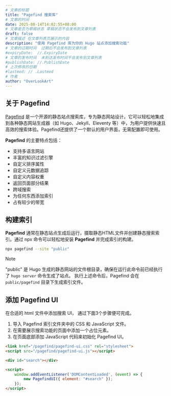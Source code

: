 ```yaml
---
# 文章的标题
title: "Pagefind 搜索库"
# 文章的时间
date: 2025-08-14T14:02:55+08:00
# 文章是否为草稿状态 草稿状态不会发布到文章列表
draft: false
# 文章描述 在文章列表页展示的内容
description: "使用 Pagefind 库为你的 Hugo 站点添加搜索功能"
# 文章的过期时间  过期后不会发布到文章列表
#expiryDate:  //.ExpiryDate
# 文章的发布时间  未到达发布时间不会发布到文章列表
#publishDate: //.PublishDate
# 上次修改的日期
#lastmod: // .Lastmod
# 作者
author: "OverLookArt"
---
```


## 关于 Pagefind

[Pagefind](https://pagefind.app/) 是一个开源的静态站点搜索库，专为静态网站设计。它可以轻松地集成到各种静态网站生成器（如 Hugo、Jekyll、Eleventy 等）中，为用户提供快速且高效的搜索体验。Pagefind还提供了一个默认的用户界面，无需配置即可使用。


**Pagefind** 的主要特点包括：

* 支持多语言网站
* 丰富的知识过滤引擎
* 自定义排序属性
* 自定义元数据追踪
* 自定义内容权重
* 返回页面部分结果
* 跨域搜索
* 为任何东西添加索引
* 占有较少的带宽


## 构建索引

**Pagefind** 通常在静态站点生成后运行，摄取静态HTML文件并创建静态搜索索引。通过 npx 命令可以轻松地安装 **Pagefind** 并完成索引的构建。

```bash
npx pagefind --site "public"
```

> [!Note]
> "public" 是 Hugo 生成的静态网站的文件根目录，确保在运行此命令前已经执行了 `hugo server` 命令生成了站点。
> 执行上述命令后，Pagefind 会在 `public/pagefind` 目录下生成索引文件。

## 添加 Pagefind UI

在合适的 html 文件中添加搜索 UI， 通过下面3个步骤便可完成。

1. 导入 Pagefind 索引文件夹中的 CSS 和 JavaScript 文件。
2. 在需要展示搜索功能的页面中添加一个占位元素。
3. 在页面底部添加 JavaScript 代码来初始化 Pagefind UI。

```html
<link href="/pagefind/pagefind-ui.css" rel="stylesheet">
<script src="/pagefind/pagefind-ui.js"></script>

<div id="search"></div>

<script>
    window.addEventListener('DOMContentLoaded', (event) => {
        new PagefindUI({ element: "#search" });
    });
</script>
```
